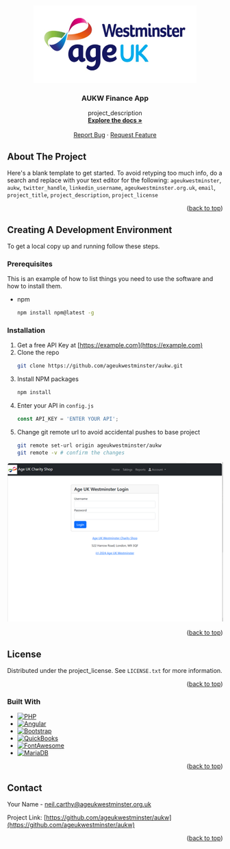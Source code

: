 <!-- LOGO -->
<div align="center">
  <a href="https://github.com/ageukwestminster/aukw">
    <img src="aukw-shop/src/assets/images/auw_logo.png" alt="Logo" width="382" height="180">
  </a>

<h3 align="center">AUKW Finance App</h3>

  <p align="center">
    project_description
    <br />
    <a href="https://github.com/ageukwestminster/aukw"><strong>Explore the docs »</strong></a>
    <br />
    <br />
    <a href="https://github.com/ageukwestminster/aukw/issues/new?labels=bug&template=bug-report---.md">Report Bug</a>
    ·
    <a href="https://github.com/ageukwestminster/aukw/issues/new?labels=enhancement&template=feature-request---.md">Request Feature</a>
  </p>
</div>



<!-- ABOUT THE PROJECT -->
## About The Project



Here's a blank template to get started. To avoid retyping too much info, do a search and replace with your text editor for the following: `ageukwestminster`, `aukw`, `twitter_handle`, `linkedin_username`, `ageukwestminster.org.uk`, `email`, `project_title`, `project_description`, `project_license`

<p align="right">(<a href="#readme-top">back to top</a>)</p>







<!-- GETTING STARTED -->
## Creating A Development Environment

To get a local copy up and running follow these steps.

### Prerequisites

This is an example of how to list things you need to use the software and how to install them.
* npm
  ```sh
  npm install npm@latest -g
  ```

### Installation

1. Get a free API Key at [https://example.com](https://example.com)
2. Clone the repo
   ```sh
   git clone https://github.com/ageukwestminster/aukw.git
   ```
3. Install NPM packages
   ```sh
   npm install
   ```
4. Enter your API in `config.js`
   ```js
   const API_KEY = 'ENTER YOUR API';
   ```
5. Change git remote url to avoid accidental pushes to base project
   ```sh
   git remote set-url origin ageukwestminster/aukw
   git remote -v # confirm the changes
   ```
[![Product Name Screen Shot][product-screenshot]](https://aukw.org.uk)

<p align="right">(<a href="#readme-top">back to top</a>)</p>



<!-- LICENSE -->
## License

Distributed under the project_license. See `LICENSE.txt` for more information.

<p align="right">(<a href="#readme-top">back to top</a>)</p>


### Built With

* [![PHP][Php.net]][Php-url]
* [![Angular][Angular.io]][Angular-url]
* [![Bootstrap][Bootstrap.com]][Bootstrap-url]
* [![QuickBooks][QuickBooks-logo]][QuickBooks-url]
* [![FontAwesome][FontAwesome-logo]][FontAwesome-url]
* [![MariaDB][MariaDB-logo]][MariaDB-url]

<p align="right">(<a href="#readme-top">back to top</a>)</p>


<!-- CONTACT -->
## Contact

Your Name - neil.carthy@ageukwestminster.org.uk

Project Link: [https://github.com/ageukwestminster/aukw](https://github.com/ageukwestminster/aukw)

<p align="right">(<a href="#readme-top">back to top</a>)</p>





<!-- MARKDOWN LINKS & IMAGES -->
<!-- https://www.markdownguide.org/basic-syntax/#reference-style-links -->
[contributors-shield]: https://img.shields.io/github/contributors/ageukwestminster/aukw.svg?style=for-the-badge
[contributors-url]: https://github.com/ageukwestminster/aukw/graphs/contributors
[forks-shield]: https://img.shields.io/github/forks/ageukwestminster/aukw.svg?style=for-the-badge
[forks-url]: https://github.com/ageukwestminster/aukw/network/members
[stars-shield]: https://img.shields.io/github/stars/ageukwestminster/aukw.svg?style=for-the-badge
[stars-url]: https://github.com/ageukwestminster/aukw/stargazers
[issues-shield]: https://img.shields.io/github/issues/ageukwestminster/aukw.svg?style=for-the-badge
[issues-url]: https://github.com/ageukwestminster/aukw/issues
[license-shield]: https://img.shields.io/github/license/ageukwestminster/aukw.svg?style=for-the-badge
[license-url]: https://github.com/ageukwestminster/aukw/blob/master/LICENSE.txt
[linkedin-shield]: https://img.shields.io/badge/-LinkedIn-black.svg?style=for-the-badge&logo=linkedin&colorB=555
[linkedin-url]: https://linkedin.com/in/linkedin_username
[product-screenshot]: aukw-shop/src/assets/images/Frontpage.png
[Angular.io]: https://img.shields.io/badge/Angular-DD0031?style=for-the-badge&logo=angular&logoColor=white
[Angular-url]: https://angular.io/
[Bootstrap.com]: https://img.shields.io/badge/Bootstrap-563D7C?style=for-the-badge&logo=bootstrap&logoColor=white
[Bootstrap-url]: https://getbootstrap.com
[Php.net]: https://img.shields.io/badge/PHP-777BB4?&style=for-the-badge&logo=php&logoColor=white
[Php-url]: https://www.php.net/
[QuickBooks-logo]: https://img.shields.io/badge/Quickbooks-2CA01C?style=for-the-badge&logo=quickbooks&logoColor=white
[QuickBooks-url]: https://quickbooks.intuit.com/
[FontAwesome-logo]: https://img.shields.io/badge/Fontawesome-538DD7?style=for-the-badge&&logo=fontawesome&logoColor=white
[FontAwesome-url]: https://fontawesome.com/
[MariaDB-logo]: https://img.shields.io/badge/MariaDB-003545?style=for-the-badge&logo=mariadb&logoColor=white
[MariaDB-url]: https://mariadb.org/
